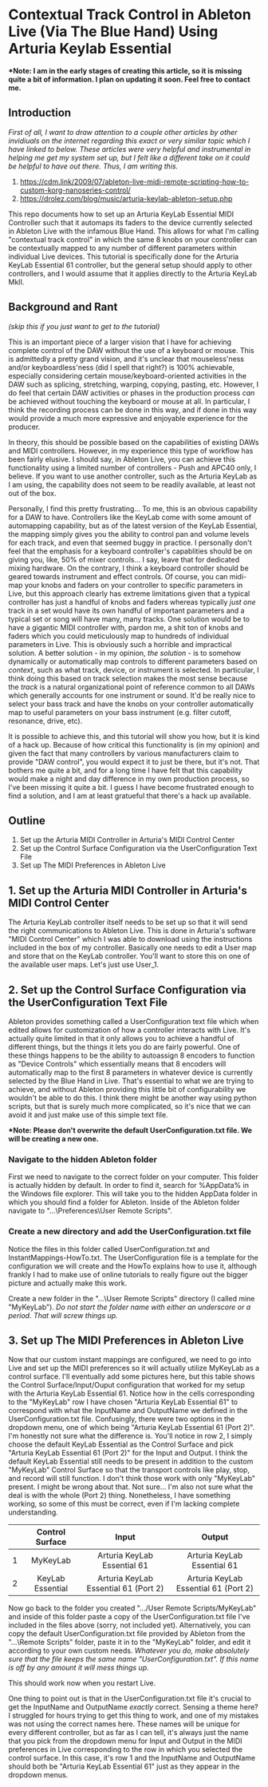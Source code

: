 # Contextual Track Control in Ableton Live (Via The Blue Hand) Using Arturia Keylab Essential 

<b>*Note: I am in the early stages of creating this article, so it is missing quite a bit of information. I plan on updating it soon. Feel free to contact me.</b>

## Introduction

<i>First of all, I want to draw attention to a couple other articles by other invidiuals on the internet regarding this exact or very similar topic which I have linked to below. These articles were very helpful and instrumental in helping me get my system set up, but I felt like a different take on it could be helpful to have out there. Thus, I am writing this.</i>

1. https://cdm.link/2009/07/ableton-live-midi-remote-scripting-how-to-custom-korg-nanoseries-control/
2. https://drolez.com/blog/music/arturia-keylab-ableton-setup.php

This repo documents how to set up an Arturia KeyLab Essential MIDI Controller such that it automaps its faders to the device currently selected in Ableton Live with the infamous Blue Hand. This allows for what I'm calling "contextual track control" in which the same 8 knobs on your controller can be contextually mapped to any number of different parameters within individual Live devices. This tutorial is specifically done for the Arturia KeyLab Essential 61 controller, but the general setup should apply to other controllers, and I would assume that it applies directly to the Arturia KeyLab MkII. 

## Background and Rant

<i>(skip this if you just want to get to the tutorial)</i>

This is an important piece of a larger vision that I have for achieving complete control of the DAW without the use of a keyboard or mouse. This is admittedly a pretty grand vision, and it's unclear that mouseless'ness and/or keyboardless'ness (did I spell that right?) is 100% achievable, especially considering certain mouse/keyboard-oriented activities in the DAW such as splicing, stretching, warping, copying, pasting, etc. However, I do feel that certain DAW activities or phases in the production process <i>can</i> be achieved without touching the keyboard or mouse at all. In particular, I think the recording process can be done in this way, and if done in this way would provide a much more expressive and enjoyable experience for the producer. 

In theory, this should be possible based on the capabilities of existing DAWs and MIDI controllers. However, in my experience this type of workflow has been fairly elusive. I should say, in Ableton Live, you can achieve this functionality using a limited number of controllers - Push and APC40 only, I believe. If you want to use another controller, such as the Arturia KeyLab as I am using, the capability does not seem to be readily available, at least not out of the box.

Personally, I find this pretty frustrating... To me, this is an obvious capability for a DAW to have. Controllers like the KeyLab come with some amount of automapping capability, but as of the latest version of the KeyLab Essential, the mapping simply gives you the ability to control pan and volume levels for each track, and even that seemed buggy in practice. I personally don't feel that the emphasis for a keyboard controller's capablities should be on giving you, like, 50% of mixer controls... I say, leave that for dedicated mixing hardware. On the contrary, I think a keyboard controller should be geared towards instrument and effect controls. Of course, you can midi-map your knobs and faders on your controller to specific parameters in Live, but this approach clearly has extreme limitations given that a typical controller has just a handful of knobs and faders whereas typically <i>just one</i> track in a set would have its own handful of important parameters and a typical set or song will have many, many tracks. One solution would be to have a gigantic MIDI controller with, pardon me, a shit ton of knobs and faders which you could meticulously map to hundreds of individual parameters in Live. This is obviously such a horrible and impractical solution. A better solution - in my opinion, <i>the solution</i> - is to
somehow dynamically or automatically map controls to different parameters based on <i>context</i>, such as what track, device, or instrument is selected. In particular, I think doing this based on track selection makes the most sense because the <i>track</i> is a natural organizational point of reference common to all DAWs which generally accounts for one instrument or sound. It'd be really nice to select your bass track and have the knobs on your controller automatically map to useful parameters on your bass instrument (e.g. filter cutoff, resonance, drive, etc).

It is possible to achieve this, and this tutorial will show you how, but it is kind of a hack up. Because of how critical this functionality is (in my opinion) and given the fact that many controllers by various manufacturers claim to provide "DAW control", you would expect it to just be there, but it's not. That bothers me quite a bit, and for a long time I have felt that this capability would make a night and day difference in my own production process, so I've been missing it quite a bit. I guess I have become frustrated enough to find a solution, and I am at least gratueful that there's a hack up available.

## Outline
1. Set up the Arturia MIDI Controller in Arturia's MIDI Control Center 
2. Set up the Control Surface Configuration via the UserConfiguration Text File
3. Set up The MIDI Preferences in Ableton Live 

## 1. Set up the Arturia MIDI Controller in Arturia's MIDI Control Center 
The Arturia KeyLab controller itself needs to be set up so that it will send the right communications to Ableton Live. This is done in Arturia's software "MIDI Control Center" which I was able to download using the instructions included in the box of my controller. Basically one needs to edit a User map and store that on the KeyLab controller. You'll want to store this on one of the available user maps. Let's just use User_1.

## 2. Set up the Control Surface Configuration via the UserConfiguration Text File
Ableton provides something called a UserConfiguration text file which when edited allows for customization of how a controller interacts with Live. It's actually quite limited in that it only allows you to achieve a handful of different things, but the things it lets you do are fairly powerful. One of these things happens to be the ability to autoassign 8 encoders to function as "Device Controls" which essentially means that 8 encoders will automatically map to the first 8 parameters in whatever device is currently selected by the Blue Hand in Live. That's essential to what we are trying to achieve, and without Ableton providing this little bit of configurability we wouldn't be able to do this. I think there might be another way using python scripts, but that is surely much more complicated, so it's nice that we can avoid it and just make use of this simple text file.

<b>*Note: Please don't overwrite the default UserConfiguration.txt file. We will be creating a new one.</b>

### Navigate to the hidden Ableton folder 
First we need to navigate to the correct folder on your computer. This folder is actually hidden by default. In order to find it, search for %AppData% in the Windows file explorer. This will take you to the hidden AppData folder in which you should find a folder for Ableton. Inside of the Ableton folder navigate to "...\Preferences\User Remote Scripts".
### Create a new directory and add the UserConfiguration.txt file
Notice the files in this folder called UserConfiguration.txt and InstantMappings-HowTo.txt. The UserConfiguration file is a template for the configuration we will create and the HowTo explains how to use it, although frankly I had to make use of online tutorials to really figure out the bigger picture and actually make this work. 

Create a new folder in the "...\User Remote Scripts" directory (I called mine "MyKeyLab"). <i>Do not start the folder name with either an underscore or a period. That will screw things up.</i> 

## 3. Set up The MIDI Preferences in Ableton Live 
Now that our custom instant mappings are configured, we need to go into Live and set up the MIDI preferences so it will actually utilize MyKeyLab as a control surface. I'll eventually add some pictures here, but this table shows the Control Surface/Input/Ouput configuration that worked for my setup with the Arturia KeyLab Essential 61. Notice how in the cells corresponding to the "MyKeyLab" row I have chosen "Arturia KeyLab Essential 61" to correspond with what the InputName and OutputName we defined in the UserConfiguration.txt file. Confusingly, there were two options in the dropdown menu, one of which being "Arturia KeyLab Essential 61 (Port 2)". I'm honestly not sure what the difference is. You'll notice in row 2, I simply choose the default KeyLab Essential as the Control Surface and pick "Arturia KeyLab Essential 61 (Port 2)" for the Input and Output. I think the default KeyLab Essential still needs to be present in addition to the custom "MyKeyLab" Control Surface so that the transport controls like play, stop, and record will still function. I don't think those work with only "MyKeyLab" present. I might be wrong about that. Not sure... I'm also not sure what the deal is with the whole (Port 2) thing. Nonetheless, I have something working, so some of this must be correct, even if I'm lacking complete understanding.

|                 | Control Surface        | Input                                  | Output                                  |
|:--------------- |:----------------------:|:--------------------------------------:|:---------------------------------------:|
| 1               |     MyKeyLab           | Arturia KeyLab Essential 61            | Arturia KeyLab Essential 61             |
| 2               |     KeyLab Essential   | Arturia KeyLab Essential 61 (Port 2)   | Arturia KeyLab Essential 61 (Port 2)    |

Now go back to the folder you created ".../User Remote Scripts/MyKeyLab" and inside of this folder paste a copy of the UserConfiguration.txt file I've included in the files above (sorry, not included yet). Alternatively, you can copy the default UserConfiguration.txt file provided by Ableton from the "...\Remote Scripts" folder, paste it in to the "MyKeyLab" folder, and edit it according to your own custom needs. <i>Whatever you do, make absolutely sure that the file keeps the same name "UserConfiguration.txt". If this name is off by any amount it will mess things up.</i>

This should work now when you restart Live. 

One thing to point out is that in the UserConfiguration.txt file it's crucial to get the InputName and OutputName <i>exactly</i> correct. Sensing a theme here? I struggled for hours trying to get this thing to work, and one of my mistakes was not using the correct names here. These names will be unique for every different controller, but as far as I can tell, it's always just the name that you pick from the dropdown menu for Input and Output in the MIDI preferences in Live corresponding to the row in which you selected the control surface. In this case, it's row 1 and the InputName and OutputName should both be "Arturia KeyLab Essential 61" just as they appear in the dropdown menus.





